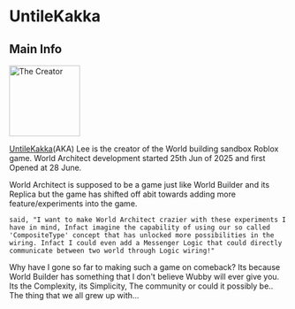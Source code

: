 # UntileKakka

## Main Info
<img class="" src="https://t2.rbxcdn.com/30DAY-AvatarHeadshot-17441E080E9DD79F37219DC82B709BB6-Png" alt="The Creator" width="128" height="128">

[UntileKakka](https://www.roblox.com/users/159871912/profile)(AKA) Lee is the creator of the World building sandbox Roblox game. World Architect development started 25th Jun of 2025 and first Opened at 28 June. 

World Architect is supposed to be a game just like World Builder and its Replica but the game has shifted off abit towards adding more feature/experiments into the game.

`said, "I want to make World Architect crazier with these experiments I have in mind, Infact imagine the capability of using our so called 'CompositeType' concept that has unlocked more possibilities in the wiring. Infact I could even add a Messenger Logic that could directly communicate between two world through Logic wiring!"`

Why have I gone so far to making such a game on comeback? Its because World Builder has something that I don't believe Wubby will ever give you. Its the Complexity, its Simplicity, The community or could it possibly be.. The thing that we all grew up with...